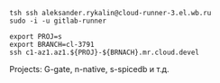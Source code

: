 ```
tsh ssh aleksander.rykalin@cloud-runner-3.el.wb.ru
sudo -i -u gitlab-runner
```

```
export PROJ=s
export BRANCH=cl-3791
ssh c1-az1.az1.${PROJ}-${BRNACH}.mr.cloud.devel
```

Projects:
G-gate, n-native, s-spicedb и т.д.